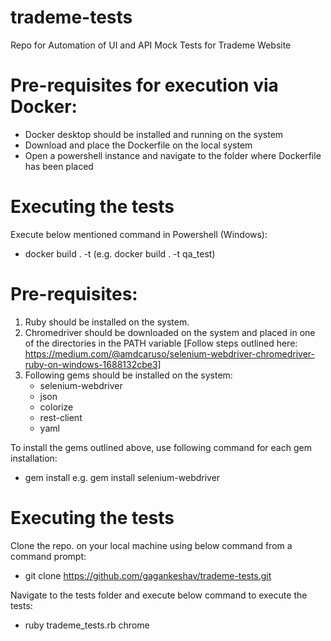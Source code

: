 # trademe-tests
Repo for Automation of UI and API Mock Tests for Trademe Website

# Pre-requisites for execution via Docker:
- Docker desktop should be installed and running on the system
- Download and place the Dockerfile on the local system
- Open a powershell instance and navigate to the folder where Dockerfile has been placed

# Executing the tests
Execute below mentioned command in Powershell (Windows):
- docker build . -t <any tag name for the image e.g. qa_test> (e.g. docker build . -t qa_test)

# Pre-requisites:
1. Ruby should be installed on the system.
2. Chromedriver should be downloaded on the system and placed in one of the directories in the PATH variable [Follow steps outlined here: https://medium.com/@amdcaruso/selenium-webdriver-chromedriver-ruby-on-windows-1688132cbe3]
3. Following gems should be installed on the system:
    - selenium-webdriver
    - json
    - colorize
    - rest-client
    - yaml 

To install the gems outlined above, use following command for each gem installation:
- gem install <gem name> e.g. gem install selenium-webdriver

# Executing the tests
Clone the repo. on your local machine using below command from a command prompt:
- git clone https://github.com/gagankeshav/trademe-tests.git

Navigate to the tests folder and execute below command to execute the tests:
- ruby trademe_tests.rb chrome
